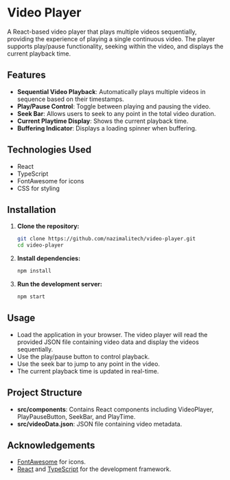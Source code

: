 # Video Player

A React-based video player that plays multiple videos sequentially, providing the experience of playing a single continuous video. The player supports play/pause functionality, seeking within the video, and displays the current playback time.

## Features

- **Sequential Video Playback**: Automatically plays multiple videos in sequence based on their timestamps.
- **Play/Pause Control**: Toggle between playing and pausing the video.
- **Seek Bar**: Allows users to seek to any point in the total video duration.
- **Current Playtime Display**: Shows the current playback time.
- **Buffering Indicator**: Displays a loading spinner when buffering.

## Technologies Used

- React
- TypeScript
- FontAwesome for icons
- CSS for styling

## Installation

1. **Clone the repository:**
   ```bash
   git clone https://github.com/nazimalitech/video-player.git
   cd video-player

2. **Install dependencies:**
   ```bash
   npm install

3. **Run the development server:**
   ```bash
   npm start

## Usage

- Load the application in your browser. The video player will read the provided JSON file containing video data and display the videos sequentially.
- Use the play/pause button to control playback.
- Use the seek bar to jump to any point in the video.
- The current playback time is updated in real-time.

## Project Structure

- **src/components**: Contains React components including VideoPlayer, PlayPauseButton, SeekBar, and PlayTime.
- **src/videoData.json**: JSON file containing video metadata.

## Acknowledgements

- [FontAwesome](https://fontawesome.com/) for icons.
- [React](https://reactjs.org/) and [TypeScript](https://www.typescriptlang.org/) for the development framework.
